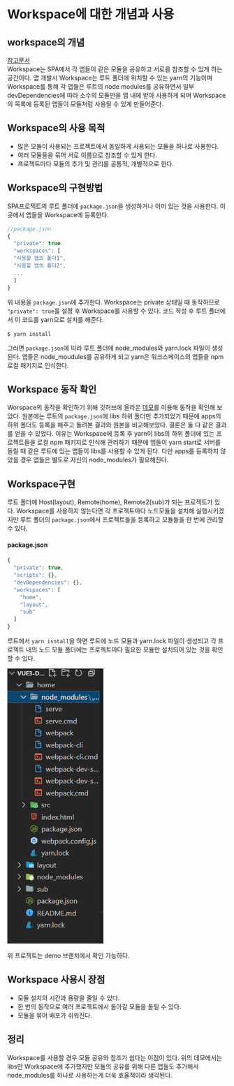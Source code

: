 # Workspace에 대한 개념과 사용
## workspace의 개념
[참고문서](https://musma.github.io/2019/04/02/yarn-workspaces.html)<br>
Workspace는 SPA에서 각 앱들이 같은 모듈을 공유하고 서로를 참조할 수 있게 하는 공간이다. 앱 개발시 Workspace는 루트 폴더에 위치할 수 있는 yarn의 기능이며 Workspace를 통해 각 앱들은 루트의 node modules를 공유하면서 일부 devDependencies에 따라 소수의 모듈만을 앱 내에 받아 사용하게 되며 Workspace의 목록에 등록된 앱들이 모듈처럼 사용될 수 있게 만들어준다.

## Workspace의 사용 목적
* 많은 모듈이 사용되는 프로젝트에서 동일하게 사용되는 모듈을 하나로 사용한다.
* 여러 모듈들을 묶어 서로 이름으로 참조할 수 있게 한다.
* 프로젝트마다 모듈의 추가 및 관리를 공통적, 개별적으로 한다.

## Workspace의 구현방법
SPA프로젝트의 루트 폴더에 `package.json`을 생성하거나 이미 있는 것을 사용한다. 이곳에서 앱들을 Workspace에 등록한다.

```vue.js
//package.json
{
  "private": true
  "workspaces": [
  "사용할 앱의 폴더1", 
  "사용할 앱의 폴더2", 
  ...
  ]
}
```

위 내용을 `package.json`에 추가한다. Workspace는 private 상태일 때 동작하므로 `"private": true`를 설정 후 Workspace를 사용할 수 있다. 코드 작성 후 루트 폴더에서 이 코드를 yarn으로 설치를 해준다.

`$ yarn install`

그러면 `package.json`에 따라 루트 폴더에 node_modules와 yarn.lock 파일이 생성된다. 앱들은 node_moudules를 공유하게 되고 yarn은 워크스페이스의 앱들을 npm 로컬 패키지로 인식한다.

## Workspace 동작 확인
Worspace의 동작을 확인하기 위해 깃허브에 올라온 [데모](https://github.com/anuroopjoy/npm7-sample)를 이용해 동작을 확인해 보았다. 원본에는 루트의 `package.json`에 libs 하위 폴더만 추가되었기 때문에 apps의 하위 폴더도 등록을 해주고 돌려본 결과와 원본을 비교해보았다. 결론은 둘 다 같은 결과를 얻을 수 있었다. 이유는 Workspace에 등록 후 yarn이 libs의 하위 폴더에 있는 프로젝트들을 로컬 npm 패키지로 인식해 관리하기 때문에 앱들이 yarn start로 서버를 돌릴 때 같은 루트에 있는 앱들이 libs를 사용할 수 있게 된다. 다만 apps를 등록하지 않았을 경우 앱들은 별도로 자신의 node_modules가 필요해진다.

## Workspace구현
루트 폴더에 Host(layout), Remote(home), Remote2(sub)가 되는 프로젝트가 있다. Workspace를 사용하지 않는다면 각 프로젝트마다 노드모듈을 설치해 실행시키겠지만 루트 폴더의 `package.json`에서 프로젝트들을 등록하고 모듈들을 한 번에 관리할 수 있다.
#### package.json
```vue.js
{
  "private": true,
  "scripts": {},
  "devDependencies": {},
  "workspaces": [
    "home",
    "layout",
    "sub"
  ]
}
```
루트에서 `yarn isntall`을 하면 루트에 노드 모듈과 yarn.lock 파일이 생성되고 각 프로젝트 내의 노드 모듈 폴더에는 프로젝트마다 필요한 모듈만 설치되어 있는 것을 확인할 수 있다.

![이미지](https://github.com/jskim16/workspace-/blob/main/img/root.PNG)

위 프로젝트는 demo 브랜치에서 확인 가능하다.

## Workspace 사용시 장점
* 모듈 설치의 시간과 용량을 줄일 수 있다.
* 한 번의 동작으로 여러 프로젝트에서 돌아갈 모듈을 돌릴 수 있다.
* 모듈을 묶어 배포가 쉬워진다.

## 정리
Workspace를 사용할 경우 모듈 공유와 참조가 쉽다는 이점이 있다. 위의 데모에서는 libs만 Workspace에 추가했지만 모듈의 공유를 위해 다른 앱들도 추가해서 node_modules를 하나로 사용하는게 더욱 효율적이라 생각된다.
